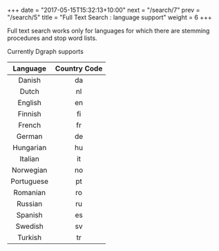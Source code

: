 +++
date = "2017-05-15T15:32:13+10:00"
next = "/search/7"
prev = "/search/5"
title = "Full Text Search : language support"
weight = 6
+++

Full text search works only for languages for which there are stemming procedures and stop word lists.

Currently Dgraph supports


| Language    | Country Code |
|:-----------:|:------------:|
| Danish      | da           |
| Dutch       | nl           |
| English     | en           |
| Finnish     | fi           |
| French      | fr           |
| German      | de           |
| Hungarian   | hu           |
| Italian     | it           |
| Norwegian   | no           |
| Portuguese  | pt           |
| Romanian    | ro           |
| Russian     | ru           |
| Spanish     | es           |
| Swedish     | sv           |
| Turkish     | tr           |
